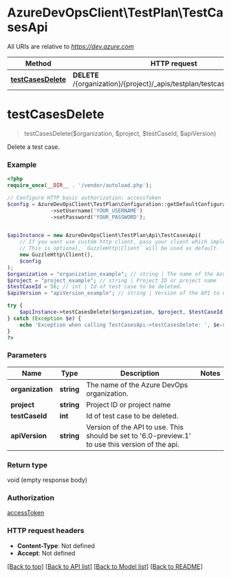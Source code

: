 # AzureDevOpsClient\TestPlan\TestCasesApi

All URIs are relative to *https://dev.azure.com*

Method | HTTP request | Description
------------- | ------------- | -------------
[**testCasesDelete**](TestCasesApi.md#testCasesDelete) | **DELETE** /{organization}/{project}/_apis/testplan/testcases/{testCaseId} | 


# **testCasesDelete**
> testCasesDelete($organization, $project, $testCaseId, $apiVersion)



Delete a test case.

### Example
```php
<?php
require_once(__DIR__ . '/vendor/autoload.php');

// Configure HTTP basic authorization: accessToken
$config = AzureDevOpsClient\TestPlan\Configuration::getDefaultConfiguration()
              ->setUsername('YOUR_USERNAME')
              ->setPassword('YOUR_PASSWORD');


$apiInstance = new AzureDevOpsClient\TestPlan\Api\TestCasesApi(
    // If you want use custom http client, pass your client which implements `GuzzleHttp\ClientInterface`.
    // This is optional, `GuzzleHttp\Client` will be used as default.
    new GuzzleHttp\Client(),
    $config
);
$organization = "organization_example"; // string | The name of the Azure DevOps organization.
$project = "project_example"; // string | Project ID or project name
$testCaseId = 56; // int | Id of test case to be deleted.
$apiVersion = "apiVersion_example"; // string | Version of the API to use.  This should be set to '6.0-preview.1' to use this version of the api.

try {
    $apiInstance->testCasesDelete($organization, $project, $testCaseId, $apiVersion);
} catch (Exception $e) {
    echo 'Exception when calling TestCasesApi->testCasesDelete: ', $e->getMessage(), PHP_EOL;
}
?>
```

### Parameters

Name | Type | Description  | Notes
------------- | ------------- | ------------- | -------------
 **organization** | **string**| The name of the Azure DevOps organization. |
 **project** | **string**| Project ID or project name |
 **testCaseId** | **int**| Id of test case to be deleted. |
 **apiVersion** | **string**| Version of the API to use.  This should be set to &#39;6.0-preview.1&#39; to use this version of the api. |

### Return type

void (empty response body)

### Authorization

[accessToken](../../README.md#accessToken)

### HTTP request headers

 - **Content-Type**: Not defined
 - **Accept**: Not defined

[[Back to top]](#) [[Back to API list]](../../README.md#documentation-for-api-endpoints) [[Back to Model list]](../../README.md#documentation-for-models) [[Back to README]](../../README.md)

